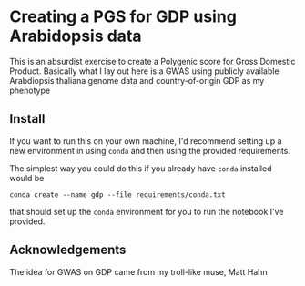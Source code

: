 # Creating a PGS for GDP using Arabidopsis data
This is an absurdist exercise to create a Polygenic score 
for Gross Domestic Product. Basically what I lay out here
is a GWAS using publicly available Arabdiopsis thaliana
genome data and country-of-origin GDP as my phenotype

## Install
If you want to run this on your own machine, I'd recommend 
setting up a new environment in using `conda` and then 
using the provided requirements. 

The simplest way you could do this if you already have 
`conda` installed would be

```
conda create --name gdp --file requirements/conda.txt
```
that should set up the `conda` environment for you to run
the notebook I've provided. 

## Acknowledgements
The idea for GWAS on GDP came from my troll-like muse, Matt Hahn

